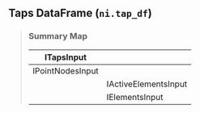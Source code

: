 ## Taps DataFrame (`ni.tap_df`)

> ### **Summary Map**
>
> | ITapsInput | |
> |--|--|
> | IPointNodesInput ||
> | | IActiveElementsInput |
> | | IElementsInput |
